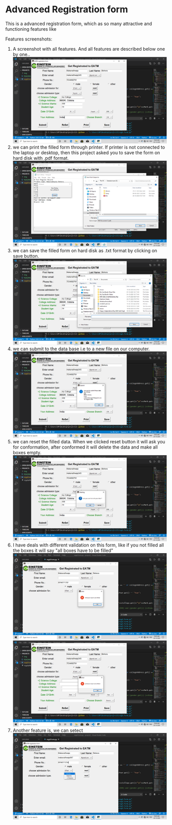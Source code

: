 # Advanced Registration form
This is a advanced registration form, which as so many attractive and functioning features like

Features screenshots:
1. A screenshot with all features. And all features are described below one by one..
![all feature](https://github.com/Miku691/Advanced-registration-form-tkinter-python-/blob/master/img/regdForm.png?raw=true)
2. we can print the filled form through printer. If printer is not connected to the laptop or desktop, then this project asked you to save the form on hard disk with .pdf format. ![print feature](https://github.com/Miku691/Advanced-registration-form-tkinter-python-/blob/master/img/printForm.png?raw=true)
3. we can save the filled form on hard disk as .txt format by clicking on save button.![save ](https://github.com/Miku691/Advanced-registration-form-tkinter-python-/blob/master/img/saveForm.png?raw=true)
4. we can submit to the data base i.e to a new file on our computer.![submit](https://github.com/Miku691/Advanced-registration-form-tkinter-python-/blob/master/img/submitForm.png?raw=true)
5. we can reset the filled data. When we clicked reset button it will ask you for conformation, after conformed it will delete the data and make all boxes empty.![resetForm](https://github.com/Miku691/Advanced-registration-form-tkinter-python-/blob/master/img/resetForm.png?raw=true)
6. I have deals with different validation on this form, like if you not filled all the boxes it will say "all boxes have to be filled"![error1](https://github.com/Miku691/Advanced-registration-form-tkinter-python-/blob/master/img/filledError1.png?raw=true)
![error2](https://github.com/Miku691/Advanced-registration-form-tkinter-python-/blob/master/img/filledError2.png?raw=true)
7. Another feature is, we can setect
![setect](https://github.com/Miku691/Advanced-registration-form-tkinter-python-/blob/master/img/setect.png?raw=true)
